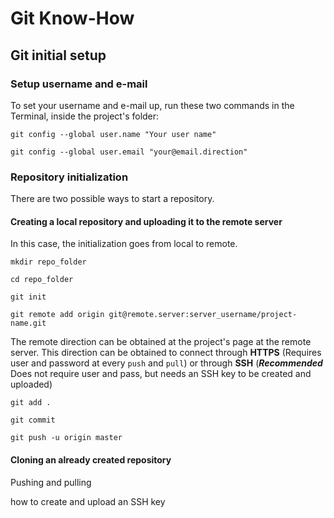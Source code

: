 # Git Know-How

## Git initial setup

### Setup username and e-mail

To set your username and e-mail up, run these two commands in the Terminal, 
inside the project's folder:

`git config --global user.name "Your user name"`

`git config --global user.email "your@email.direction"`

### Repository initialization

There are two possible ways to start a repository.

#### Creating a local repository and uploading it to the remote server

In this case, the initialization goes from local to remote.

`mkdir repo_folder`

`cd repo_folder`

`git init`

`git remote add origin git@remote.server:server_username/project-name.git`

The remote direction can be obtained at the project's page at the remote server. This direction can be obtained to connect through **HTTPS** (Requires user and password at every `push` and `pull`) or through **SSH** (*__Recommended__* Does not require user and pass, but needs an SSH key to be created and uploaded)

`git add .`

`git commit`

`git push -u origin master`

#### Cloning an already created repository

Pushing and pulling

how to create and upload an SSH key 
